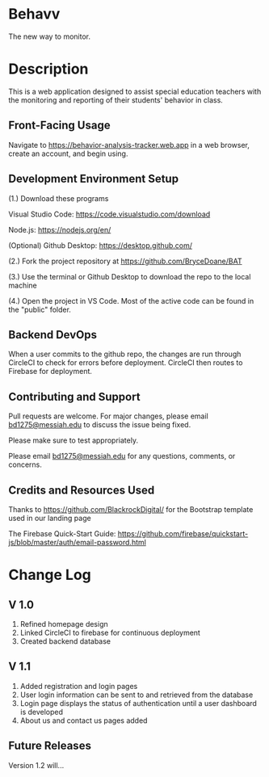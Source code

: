 # Behavv
  The new way to monitor.

# Description
 This is a web application designed to assist special education teachers with the monitoring and reporting of their students' behavior in class.

## Front-Facing Usage

Navigate to https://behavior-analysis-tracker.web.app in a web browser, create an account, and begin using.

## Development Environment Setup
(1.) Download these programs

Visual Studio Code: https://code.visualstudio.com/download

Node.js: https://nodejs.org/en/

(Optional) Github Desktop: https://desktop.github.com/

(2.) Fork the project repository at https://github.com/BryceDoane/BAT

(3.) Use the terminal or Github Desktop to download the repo to the local machine

(4.) Open the project in VS Code. Most of the active code can be found in the "public" folder.

## Backend DevOps
When a user commits to the github repo, the changes are run through CircleCI to check for errors before deployment. CircleCI then routes to Firebase for deployment. 

## Contributing and Support
Pull requests are welcome. For major changes, please email bd1275@messiah.edu to discuss the issue being fixed.

Please make sure to test appropriately.

Please email bd1275@messiah.edu for any questions, comments, or concerns.

## Credits and Resources Used

 Thanks to https://github.com/BlackrockDigital/ for the Bootstrap template used in our landing page

 The Firebase Quick-Start Guide: https://github.com/firebase/quickstart-js/blob/master/auth/email-password.html

# Change Log
## V 1.0
1. Refined homepage design
2. Linked CircleCI to firebase for continuous deployment
3. Created backend database

## V 1.1
1. Added registration and login pages
2. User login information can be sent to and retrieved from the database
3. Login page displays the status of authentication until a user dashboard is developed
4. About us and contact us pages added


## Future Releases

Version 1.2 will...